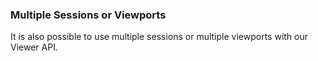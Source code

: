 ### Multiple Sessions or Viewports

It is also possible to use multiple sessions or multiple viewports with our Viewer API.